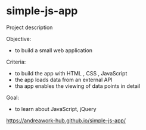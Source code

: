 # simple-js-app

Project description
  
  Objective:
  - to build a small web application
  
  Criteria: 
  - to build the app with HTML , CSS , JavaScript 
  - the app loads data from an external API 
  - tha app enables the viewing of data points in detail
  
  Goal: 
  - to learn about JavaScript, jQuery 
  
  https://andreawork-hub.github.io/simple-js-app/ 



 
